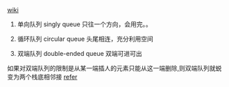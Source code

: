 [wiki](https://zh.wikipedia.org/wiki/%E9%98%9F%E5%88%97)

1. 单向队列 singly queue 只往一个方向，会用完。。

2. 循环队列 circular queue 头尾相连，充分利用空间

3. 双端队列 double-ended queue 双端可进可出

如果对双端队列的限制是从某一端插人的元素只能从这一端删除,则双端队列就蜕变为两个栈底相邻接
[refer](https://books.google.ca/books?isbn=7302118655)


